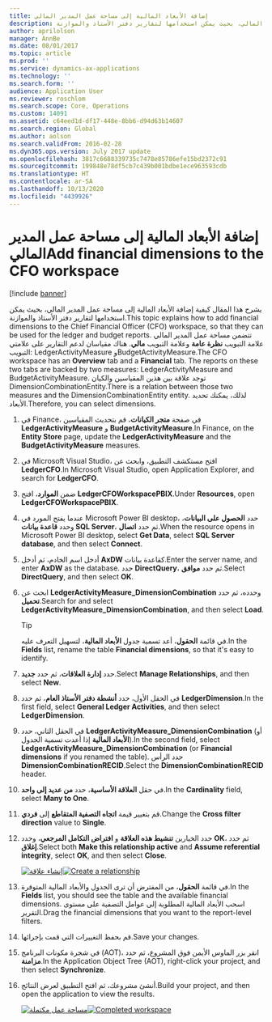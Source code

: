```yaml
---
title: إضافة الأبعاد المالية إلى مساحة عمل المدير المالي‬
description: يشرح هذا المقال كيفية إضافة الأبعاد المالية إلى مساحة عمل المدير المالي، بحيث يمكن استخدامها لتقارير دفتر الأستاذ والموازنة.
author: aprilolson
manager: AnnBe
ms.date: 08/01/2017
ms.topic: article
ms.prod: ''
ms.service: dynamics-ax-applications
ms.technology: ''
ms.search.form: ''
audience: Application User
ms.reviewer: roschlom
ms.search.scope: Core, Operations
ms.custom: 14091
ms.assetid: c64eed1d-df17-448e-8bb6-d94d63b14607
ms.search.region: Global
ms.author: aolson
ms.search.validFrom: 2016-02-28
ms.dyn365.ops.version: July 2017 update
ms.openlocfilehash: 3817c6688339735c7478e85786efe15bd2372c91
ms.sourcegitcommit: 199848e78df5cb7c439b001bdbe1ece963593cdb
ms.translationtype: HT
ms.contentlocale: ar-SA
ms.lasthandoff: 10/13/2020
ms.locfileid: "4439926"
---
```

# <a name="add-financial-dimensions-to-the-cfo-workspace"></a><span data-ttu-id="6622e-103">إضافة الأبعاد المالية إلى مساحة عمل المدير المالي‬</span><span class="sxs-lookup"><span data-stu-id="6622e-103">Add financial dimensions to the CFO workspace</span></span>

[!include [banner](../includes/banner.md)]

<span data-ttu-id="6622e-104">يشرح هذا المقال كيفية إضافة الأبعاد المالية إلى مساحة عمل المدير المالي، بحيث يمكن استخدامها لتقارير دفتر الأستاذ والموازنة.</span><span class="sxs-lookup"><span data-stu-id="6622e-104">This topic explains how to add financial dimensions to the Chief Financial Officer (CFO) workspace, so that they can be used for the ledger and budget reports.</span></span> <span data-ttu-id="6622e-105">تتضمن مساحة عمل المدير المالي علامة التبويب **نظرة عامة** وعلامة التبويب **مالي**. هناك مقياسان لدعم التقارير على علامتي التبويب: LedgerActivityMeasure وBudgetActivityMeasure.</span><span class="sxs-lookup"><span data-stu-id="6622e-105">The CFO workspace has an **Overview** tab and a **Financial** tab. The reports on these two tabs are backed by two measures: LedgerActivityMeasure and BudgetActivityMeasure.</span></span> <span data-ttu-id="6622e-106">توجد علاقة بين هذين المقياسين والكيان DimensionCombinationEntity.</span><span class="sxs-lookup"><span data-stu-id="6622e-106">There is a relation between those two measures and the DimensionCombinationEntity entity.</span></span> <span data-ttu-id="6622e-107">لذلك، يمكنك تحديد الأبعاد.</span><span class="sxs-lookup"><span data-stu-id="6622e-107">Therefore, you can select dimensions.</span></span>

1. <span data-ttu-id="6622e-108">في Finance، في صفحة **متجر الكيانات**، قم بتحديث المقياسين **LedgerActivityMeasure** و **BudgetActivityMeasure**.</span><span class="sxs-lookup"><span data-stu-id="6622e-108">In Finance, on the **Entity Store** page, update the **LedgerActivityMeasure** and the **BudgetActivityMeasure** measures.</span></span>
2. <span data-ttu-id="6622e-109">في Microsoft Visual Studio، افتح مستكشف التطبيق، وابحث عن **LedgerCFO**.</span><span class="sxs-lookup"><span data-stu-id="6622e-109">In Microsoft Visual Studio, open Application Explorer, and search for **LedgerCFO**.</span></span>
3. <span data-ttu-id="6622e-110">ضمن **الموارد**، افتح **LedgerCFOWorkspacePBIX‎**.</span><span class="sxs-lookup"><span data-stu-id="6622e-110">Under **Resources**, open **LedgerCFOWorkspacePBIX**.</span></span>
4. <span data-ttu-id="6622e-111">عندما يفتح المورد في Microsoft Power BI desktop، حدد **الحصول على البيانات**، وحدد **قاعدة بيانات SQL Server**، ثم حدد **اتصال**.</span><span class="sxs-lookup"><span data-stu-id="6622e-111">When the resource opens in Microsoft Power BI desktop, select **Get Data**, select **SQL Server database**, and then select **Connect**.</span></span>
5. <span data-ttu-id="6622e-112">أدخل اسم الخادم، ثم أدخل **AxDW** كقاعدة بيانات.</span><span class="sxs-lookup"><span data-stu-id="6622e-112">Enter the server name, and enter **AxDW** as the database.</span></span> <span data-ttu-id="6622e-113">حدد **DirectQuery**، ثم حدد **موافق**.</span><span class="sxs-lookup"><span data-stu-id="6622e-113">Select **DirectQuery**, and then select **OK**.</span></span>
6. <span data-ttu-id="6622e-114">ابحث عن **LedgerActivityMeasure\_DimensionCombination** وحدده، ثم حدد **تحميل**.</span><span class="sxs-lookup"><span data-stu-id="6622e-114">Search for and select **LedgerActivityMeasure\_DimensionCombination**, and then select **Load**.</span></span>

    > [!TIP]
    > <span data-ttu-id="6622e-115">في قائمة **الحقول**، أعد تسمية جدول **الأبعاد المالية**، لتسهيل التعرف عليه.</span><span class="sxs-lookup"><span data-stu-id="6622e-115">In the **Fields** list, rename the table **Financial dimensions**, so that it's easy to identify.</span></span>

7. <span data-ttu-id="6622e-116">حدد **إدارة العلاقات**، ثم حدد **جديد**.</span><span class="sxs-lookup"><span data-stu-id="6622e-116">Select **Manage Relationships**, and then select **New**.</span></span>
8. <span data-ttu-id="6622e-117">في الحقل الأول، حدد **أنشطة دفتر الأستاذ العام**، ثم حدد **LedgerDimension‎**.</span><span class="sxs-lookup"><span data-stu-id="6622e-117">In the first field, select **General Ledger Activities**, and then select **LedgerDimension**.</span></span>
9. <span data-ttu-id="6622e-118">في الحقل الثاني، حدد **LedgerActivityMeasure\_DimensionCombination** (أو **الأبعاد المالية** إذا أعدت تسمية الجدول).</span><span class="sxs-lookup"><span data-stu-id="6622e-118">In the second field, select **LedgerActivityMeasure\_DimensionCombination** (or **Financial dimensions** if you renamed the table).</span></span> <span data-ttu-id="6622e-119">حدد الرأس  **DimensionCombinationRECID**.</span><span class="sxs-lookup"><span data-stu-id="6622e-119">Select the  **DimensionCombinationRECID** header.</span></span>
10. <span data-ttu-id="6622e-120">في حقل **العلاقة الأساسية‬**، حدد **من عديد إلى واحد**.</span><span class="sxs-lookup"><span data-stu-id="6622e-120">In the **Cardinality** field, select **Many to One**.</span></span>
11. <span data-ttu-id="6622e-121">قم بتغيير قيمة **اتجاه التصفية المتقاطع** إلى **فردي**.</span><span class="sxs-lookup"><span data-stu-id="6622e-121">Change the **Cross filter direction** value to **Single**.</span></span>
12. <span data-ttu-id="6622e-122">حدد الخيارين **تنشيط هذه العلاقة** و **افتراض التكامل المرجعي**، وحدد **OK**، ثم حدد **إغلاق**.</span><span class="sxs-lookup"><span data-stu-id="6622e-122">Select both **Make this relationship active** and **Assume referential integrity**, select **OK**, and then select **Close**.</span></span>

    <span data-ttu-id="6622e-123">[![إنشاء علاقة](./media/Create-relationship.png)](./media/Create-relationship.png)</span><span class="sxs-lookup"><span data-stu-id="6622e-123">[![Create a relationship](./media/Create-relationship.png)](./media/Create-relationship.png)</span></span>

13. <span data-ttu-id="6622e-124">في قائمة **الحقول**، من المفترض أن ترى الجدول والأبعاد المالية المتوفرة.</span><span class="sxs-lookup"><span data-stu-id="6622e-124">In the **Fields** list, you should see the table and the available financial dimensions.</span></span> <span data-ttu-id="6622e-125">اسحب الأبعاد المالية المطلوبة إلى عوامل التصفية على مستوى التقرير.</span><span class="sxs-lookup"><span data-stu-id="6622e-125">Drag the financial dimensions that you want to the report-level filters.</span></span>
14. <span data-ttu-id="6622e-126">‏‏قم بحفظ التغييرات التي قمت بإجرائها.</span><span class="sxs-lookup"><span data-stu-id="6622e-126">Save your changes.</span></span>
15. <span data-ttu-id="6622e-127">في شجرة مكونات البرنامج (AOT)، انقر بزر الماوس الأيمن فوق المشروع، ثم حدد **مزامنة**.</span><span class="sxs-lookup"><span data-stu-id="6622e-127">In the Application Object Tree (AOT), right-click your project, and then select **Synchronize**.</span></span>
16. <span data-ttu-id="6622e-128">أنشئ مشروعك، ثم افتح التطبيق لعرض النتائج.</span><span class="sxs-lookup"><span data-stu-id="6622e-128">Build your project, and then open the application to view the results.</span></span>

    <span data-ttu-id="6622e-129">[![مساحة عمل مكتملة](./media/workspace.png)](./media/workspace.png)</span><span class="sxs-lookup"><span data-stu-id="6622e-129">[![Completed workspace](./media/workspace.png)](./media/workspace.png)</span></span>
